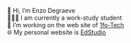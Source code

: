 👋 Hi, I’m Enzo Degraeve <br>
👨🏻‍🎓 I am currently a work-study student <br>
🌱 I’m working on the web site of [1fo-Tech](https://1fo-tech.com) <br>
🌐 My personal website is [EdStudio](https://edstudio.fr/)

<!---
EnzoDeg40/EnzoDeg40 is a ✨ special ✨ repository because its `README.md` (this file) appears on your GitHub profile.
You can click the Preview link to take a look at your changes.
--->
